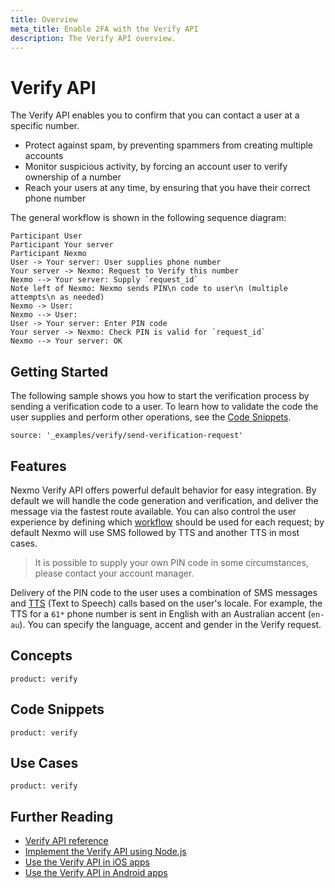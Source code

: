 ```yaml
---
title: Overview
meta_title: Enable 2FA with the Verify API
description: The Verify API overview.
---
```


# Verify API

The Verify API enables you to confirm that you can contact a user at a specific number.

* Protect against spam, by preventing spammers from creating multiple accounts
* Monitor suspicious activity, by forcing an account user to verify ownership of a number
* Reach your users at any time, by ensuring that you have their correct phone number

The general workflow is shown in the following sequence diagram:

```sequence_diagram
Participant User
Participant Your server
Participant Nexmo
User -> Your server: User supplies phone number
Your server -> Nexmo: Request to Verify this number
Nexmo --> Your server: Supply `request_id`
Note left of Nexmo: Nexmo sends PIN\n code to user\n (multiple attempts\n as needed)
Nexmo -> User: 
Nexmo --> User: 
User -> Your server: Enter PIN code
Your server -> Nexmo: Check PIN is valid for `request_id`
Nexmo --> Your server: OK
```

## Getting Started

The following sample shows you how to start the verification process by sending a verification code to a user. To learn how to validate the code the user supplies and perform other operations, see the [Code Snippets](/verify/overview#code-snippets).

```code_snippets
source: '_examples/verify/send-verification-request'
```

## Features

Nexmo Verify API offers powerful default behavior for easy integration. By default we will handle the code generation and verification, and deliver the message via the fastest route available. You can also control the user experience by defining which [workflow](/verify/guides/workflows-and-events) should be used for each request; by default Nexmo will use SMS followed by TTS and another TTS in most cases.

> It is possible to supply your own PIN code in some circumstances, please contact your account manager.

Delivery of the PIN code to the user uses a combination of SMS messages and [TTS](/concepts/guides/glossary#tts-api) (Text to Speech) calls based on the user's locale. For example, the TTS for a `61*` phone number is sent in English with an Australian accent (`en-au`). You can specify the language, accent and gender in the Verify request.

## Concepts

```concept_list
product: verify
```

## Code Snippets

```code_snippet_list
product: verify
```

## Use Cases

```use_cases
product: verify
```

## Further Reading

* [Verify API reference](/api/verify)
* [Implement the Verify API using Node.js](https://www.nexmo.com/blog/2018/05/10/nexmo-verify-api-implementation-guide-dr/)
* [Use the Verify API in iOS apps](https://www.nexmo.com/blog/2018/05/10/add-two-factor-authentication-to-swift-ios-apps-dr/)
* [Use the Verify API in Android apps](https://www.nexmo.com/blog/2018/05/10/add-two-factor-authentication-to-android-apps-with-nexmos-verify-api-dr/)
